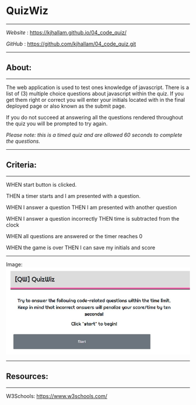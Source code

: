 # QuizWiz
__________________________
<i> Website </i>:
https://kjhallam.github.io/04_code_quiz/

<i> GitHub </i>: https://github.com/kjhallam/04_code_quiz.git

__________________________
## About:
__________________________
The web application is used to test ones knowledge of javascript.
There is a list of (3) multiple choice questions about javascript within the quiz. If you get them right or correct you will enter your initials located with in the final deployed page or also known as the submit page.

If you do not succeed at answering all the questions rendered throughout the quiz you will be prompted to try again. 

<i>Please note: this is a timed quiz and are allowed 60 seconds to complete the questions.</i>

__________________________
## Criteria:
__________________________
WHEN start button is clicked.

THEN a timer starts and I am presented with a question.

WHEN I answer a question
THEN I am presented with another question

WHEN I answer a question incorrectly
THEN time is subtracted from the clock

WHEN all questions are answered or the timer reaches 0

WHEN the game is over
THEN I can save my initials and score
__________________________
Image:
![StartQuiz layout](images/quizwiz(startpg).jpg)
__________________________
## Resources:
__________________________
W3Schools: https://www.w3schools.com/




